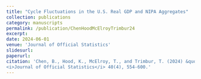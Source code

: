 ```yaml
---
title: "Cycle Fluctuations in the U.S. Real GDP and NIPA Aggregates"
collection: publications
category: manuscripts
permalink: /publication/ChenHoodMcElroyTrimbur24
excerpt: 
date: 2024-06-01
venue: 'Journal of Official Statistics'
slidesurl: 
paperurl: 
citation: 'Chen, B., Hood, K., McElroy, T., and Trimbur, T. (2024) &quot;Cycle Fluctuations in the U.S. Real GDP and NIPA Aggregates.&quot; 
<i>Journal of Official Statistics</i> 40(4), 554-600.'
---
```

